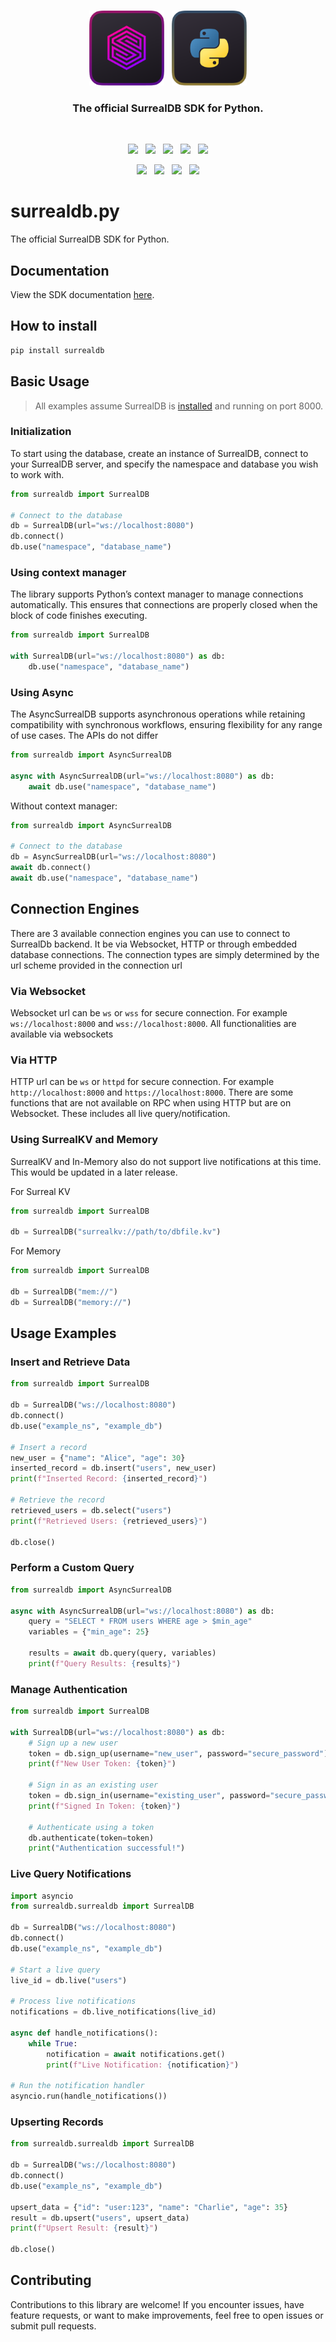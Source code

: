 <br>

<p align="center">
	<img width=120 src="https://raw.githubusercontent.com/surrealdb/icons/main/surreal.svg" />
	&nbsp;
	<img width=120 src="https://raw.githubusercontent.com/surrealdb/icons/main/python.svg" />
</p>

<h3 align="center">The official SurrealDB SDK for Python.</h3>

<br>

<p align="center">
	<a href="https://github.com/surrealdb/surrealdb.py"><img src="https://img.shields.io/badge/status-beta-ff00bb.svg?style=flat-square"></a>
	&nbsp;
	<a href="https://surrealdb.com/docs/integration/libraries/javascript"><img src="https://img.shields.io/badge/docs-view-44cc11.svg?style=flat-square"></a>
	&nbsp;
	<a href="https://pypi.org/project/surrealdb/"><img src="https://img.shields.io/pypi/v/surrealdb?style=flat-square"></a>
    &nbsp;
    <a href="https://pypi.org/project/surrealdb/"><img src="https://img.shields.io/pypi/dm/surrealdb?style=flat-square"></a>    
	&nbsp;
	<a href="https://pypi.org/project/surrealdb/"><img src="https://img.shields.io/pypi/pyversions/surrealdb?style=flat-square"></a>
</p>

<p align="center">
	<a href="https://surrealdb.com/discord"><img src="https://img.shields.io/discord/902568124350599239?label=discord&style=flat-square&color=5a66f6"></a>
	&nbsp;
    <a href="https://twitter.com/surrealdb"><img src="https://img.shields.io/badge/twitter-follow_us-1d9bf0.svg?style=flat-square"></a>
    &nbsp;
    <a href="https://www.linkedin.com/company/surrealdb/"><img src="https://img.shields.io/badge/linkedin-connect_with_us-0a66c2.svg?style=flat-square"></a>
    &nbsp;
    <a href="https://www.youtube.com/channel/UCjf2teVEuYVvvVC-gFZNq6w"><img src="https://img.shields.io/badge/youtube-subscribe-fc1c1c.svg?style=flat-square"></a>
</p>

# surrealdb.py

The official SurrealDB SDK for Python.

## Documentation

View the SDK documentation [here](https://surrealdb.com/docs/integration/libraries/python).

## How to install

```sh
pip install surrealdb
```

## Basic Usage
> All examples assume SurrealDB is [installed](https://surrealdb.com/install) and running on port 8000.
### Initialization
To start using the database, create an instance of SurrealDB, connect to your SurrealDB server, and specify the
namespace and database you wish to work with.
```python
from surrealdb import SurrealDB

# Connect to the database
db = SurrealDB(url="ws://localhost:8080")
db.connect()
db.use("namespace", "database_name")
```

### Using context manager
The library supports Python’s context manager to manage connections automatically. 
This ensures that connections are properly closed when the block of code finishes executing.
```python
from surrealdb import SurrealDB

with SurrealDB(url="ws://localhost:8080") as db:
    db.use("namespace", "database_name")
```

### Using Async
The AsyncSurrealDB supports asynchronous operations while retaining compatibility with synchronous workflows, 
ensuring flexibility for any range of use cases. The APIs do not differ 
```python
from surrealdb import AsyncSurrealDB

async with AsyncSurrealDB(url="ws://localhost:8080") as db:
    await db.use("namespace", "database_name")
```
Without context manager:
```python
from surrealdb import AsyncSurrealDB

# Connect to the database
db = AsyncSurrealDB(url="ws://localhost:8080")
await db.connect()
await db.use("namespace", "database_name")
```

## Connection Engines
There are 3 available connection engines you can use to connect to SurrealDb backend. It be via Websocket, HTTP or
through embedded database connections. The connection types are simply determined by the url scheme provided in 
the connection url

### Via Websocket
Websocket url can be `ws` or `wss` for secure connection. For example `ws://localhost:8000` and `wss://localhost:8000`.
All functionalities are available via websockets

### Via HTTP
HTTP url can be `ws` or `httpd` for secure connection. For example `http://localhost:8000` and `https://localhost:8000`.
There are some functions that are not available on RPC when using HTTP but are on Websocket. These includes all live query/notification.


### Using SurrealKV and Memory
SurrealKV and In-Memory also do not support live notifications at this time. This would be updated in a later 
release.

For Surreal KV
```python
from surrealdb import SurrealDB

db = SurrealDB("surrealkv://path/to/dbfile.kv")
```
For Memory
```python
from surrealdb import SurrealDB

db = SurrealDB("mem://")
db = SurrealDB("memory://")
```

## Usage Examples
### Insert and Retrieve Data
```python
from surrealdb import SurrealDB

db = SurrealDB("ws://localhost:8080")
db.connect()
db.use("example_ns", "example_db")

# Insert a record
new_user = {"name": "Alice", "age": 30}
inserted_record = db.insert("users", new_user)
print(f"Inserted Record: {inserted_record}")

# Retrieve the record
retrieved_users = db.select("users")
print(f"Retrieved Users: {retrieved_users}")

db.close()
```

### Perform a Custom Query
```python
from surrealdb import AsyncSurrealDB

async with AsyncSurrealDB(url="ws://localhost:8080") as db:
    query = "SELECT * FROM users WHERE age > $min_age"
    variables = {"min_age": 25}

    results = await db.query(query, variables)
    print(f"Query Results: {results}")
```

### Manage Authentication
```python
from surrealdb import SurrealDB

with SurrealDB(url="ws://localhost:8080") as db:
    # Sign up a new user
    token = db.sign_up(username="new_user", password="secure_password")
    print(f"New User Token: {token}")
    
    # Sign in as an existing user
    token = db.sign_in(username="existing_user", password="secure_password")
    print(f"Signed In Token: {token}")
    
    # Authenticate using a token
    db.authenticate(token=token)
    print("Authentication successful!")
```

### Live Query Notifications
```python
import asyncio
from surrealdb.surrealdb import SurrealDB

db = SurrealDB("ws://localhost:8080")
db.connect()
db.use("example_ns", "example_db")

# Start a live query
live_id = db.live("users")

# Process live notifications
notifications = db.live_notifications(live_id)

async def handle_notifications():
    while True:
        notification = await notifications.get()
        print(f"Live Notification: {notification}")

# Run the notification handler
asyncio.run(handle_notifications())
```

### Upserting Records
```python
from surrealdb.surrealdb import SurrealDB

db = SurrealDB("ws://localhost:8080")
db.connect()
db.use("example_ns", "example_db")

upsert_data = {"id": "user:123", "name": "Charlie", "age": 35}
result = db.upsert("users", upsert_data)
print(f"Upsert Result: {result}")

db.close()
```

## Contributing
Contributions to this library are welcome! If you encounter issues, have feature requests, or 
want to make improvements, feel free to open issues or submit pull requests.

